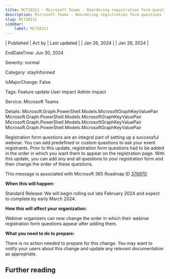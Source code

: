 ```yaml
---
title: MC710211 - Microsoft Teams - Reordering registration form questions for webinars
description: Microsoft Teams - Reordering registration form questions for webinars
slug: MC710211
sidebar:
    label: MC710211
---
```



| Published | Act by | Last updated |
| Jan 26, 2024 |  | Jan 26, 2024 |

EndDateTime: Jun 30, 2024

Severity: normal

Category: stayInformed

IsMajorChange: False

Tags: Feature update User impact Admin impact

Service: Microsoft Teams

Details: Microsoft.Graph.PowerShell.Models.MicrosoftGraphKeyValuePair Microsoft.Graph.PowerShell.Models.MicrosoftGraphKeyValuePair Microsoft.Graph.PowerShell.Models.MicrosoftGraphKeyValuePair Microsoft.Graph.PowerShell.Models.MicrosoftGraphKeyValuePair

<p>Registration form questions are an integral part of setting up a successful webinar. You can add predefined or custom questions to ask your event registrants. Prior to this update, registration form questions had to be added in the order in which you want them to appear on the registration page. With this update, you can add any and all questions to your registration form and then change the order of these questions.&nbsp;<br></p><p>This message is associated with Microsoft 365 Roadmap ID <a href="https://www.microsoft.com/microsoft-365/roadmap?filters=&amp;searchterms=376970" target="_blank">376970</a></p><p><b>When this will happen:</b></p><p>Standard Release: We will begin rolling out late February 2024 and expect to complete by early March 2024.</p><p><b>How this will affect your organization:</b></p><p>Webinar organizers can now change the order in which their webinar registration form questions appear after adding them.&nbsp;</p><p><b>What you need to do to prepare:</b></p><p>There is no action needed to prepare for this change. You may want to notify your users about this change and update any relevant documentation as appropriate.</p>

## Further reading
